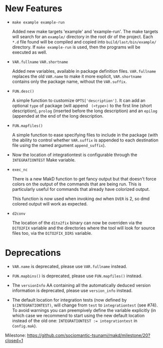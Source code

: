New Features
============

* `make example example-run`

  Added new make targets 'example' and 'example-run'. The make targets will search for an `example/` directory in the root dir of the project. Each `*.d` file found will be compiled and copied into `build/last/bin/example/` directory. If `make example-run` is used, then the programs will be executed as well.

* `VAR.fullname` `VAR.shortname`

  Added new variables, available in package definition files. `VAR.fullname` replaces the old `VAR.name` to make it more explicit, `VAR.shortname` contains only the package name, without the `VAR.suffix`.

* `FUN.desc()`

  A simple function to customize `OPTS['description']`. It can add an optional `type` of package (will append ` (<type>)` to the first line (short description), `prolog` (inserted before the long description) and an `epilog` (appended at the end of the long description.

* `FUN.mapfiles()`

  A simple function to ease specifying files to include in the package (with the ability to control whether `VAR.suffix` is appended to each destination file using the named argument `append_suffix`).

* Now the location of integrationtest is configurable through the ``INTEGRATIONTEST`` Make variable.

* `exec_nc`

  There is a new MakD function to get fancy output but that doesn't force colors on the output of the commands that are being run. This is particularly useful for commands that already have colorized output.

  This function is now used when invoking `dmd` when `DVER` is 2, so dmd colored output will work as expected.

* `d2conv`

  The location of the `d1to2fix` binary can now be overriden via the ``D1TO2FIX`` variable and the directories where the tool will look for source files too, via the `D1TO2FIX_DIRS` variable.

Deprecations
============

* `VAR.name` is deprecated, please use `VAR.fullname` instead.

* `FUN.mapbins()` is deprecated, please use `FUN.mapfiles()` instead.

* The `versionInfo` AA containing all the automatically deduced version
  information is deprecated, please use `version_info` instead.

* The default location for integration tests (now defined by ``$(INTEGRATIONTEST)``, will change from `test` to `integrationtest` (see #74). To avoid warnings you can preempively define the variable explicitly (in which case we recommend to start using the new default location instead of the old one: `INTEGRATIONTEST := integrationtest` in `Config.mak`).

Milestone: https://github.com/sociomantic-tsunami/makd/milestone/20?closed=1
